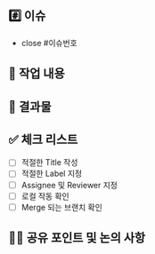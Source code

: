 <!-- PR 제목은 "✨ Feat(#100): 이런저런 내용" 형식으로 작성 -->

## #️⃣ 이슈

- close #이슈번호 <!-- 이슈 번호 입력 -->

## 📝 작업 내용

<!-- 작업한 내용에 대해 작성해주세요. -->

## 📸 결과물

<!-- 결과물에 대한 스크린샷을 작성해주세요. -->

## ✅ 체크 리스트

- [ ] 적절한 Title 작성
- [ ] 적절한 Label 지정
- [ ] Assignee 및 Reviewer 지정
- [ ] 로컬 작동 확인
- [ ] Merge 되는 브랜치 확인

## 👩‍💻 공유 포인트 및 논의 사항

<!-- 공유하거나 논의할 사항을 작성해주세요. -->
